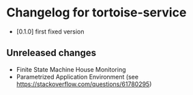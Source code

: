 # Changelog for tortoise-service

- [0.1.0] first fixed version

## Unreleased changes

- Finite State Machine House Monitoring
- Parametrized Application Environment (see https://stackoverflow.com/questions/61780295)